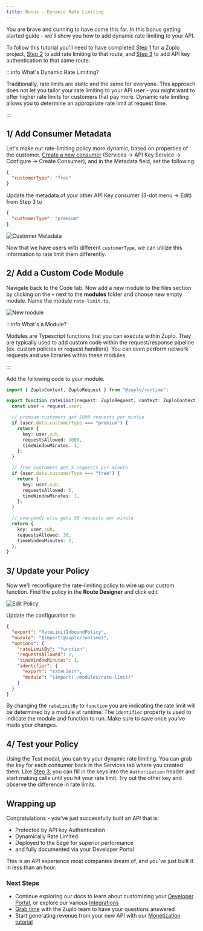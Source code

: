 ```yaml
---
title: Bonus - Dynamic Rate Limiting
---
```


You are brave and cunning to have come this far. In this bonus getting started
guide - we'll show you how to add dynamic rate limiting to your API.

To follow this tutorial you'll need to have completed
[Step 1](./step-1-setup-basic-gateway.md) for a Zuplo project,
[Step 2](./step-2-add-rate-limiting.md) to add rate limiting to that route, and
[Step 3](./step-3-add-api-key-auth.md) to add API key authentication to that
same route.

:::info What's Dynamic Rate Limiting?

Traditionally, rate limits are static and the same for everyone. This approach
does not let you tailor your rate limiting to your API user - you might want to
offer higher rate limits for customers that pay more. Dynamic rate limiting
allows you to determine an appropriate rate limit at request time.

:::

## 1/ Add Consumer Metadata

Let's make our rate-limiting policy more dynamic, based on properties of the
customer. [Create a new consumer](./step-3-add-api-key-auth#2-set-up-an-api-key)
(Services -> API Key Service -> Configure -> Create Consumer), and in the
Metadata field, set the following:

```json
{
  "customerType": "free"
}
```

Update the metadata of your other API Key consumer (3-dot menu -> Edit) from
Step 3 to

```json
{
  "customerType": "premium"
}
```

![Customer Metadata](../../public/media/step-3-add-rate-limiting/image-2.png)

Now that we have users with different `customerType`, we can utilize this
information to rate limit them differently.

## 2/ Add a Custom Code Module

Navigate back to the Code tab. Now add a new module to the files section by
clicking on the `+` next to the **modules** folder and choose new empty module.
Name the module `rate-limit.ts`.

![New module](../../public/media/step-3-add-rate-limiting/image-3.png)

:::info What's a Module?

Modules are Typescript functions that you can execute within Zuplo. They are
typically used to add custom code within the request/response pipeline (ex.
custom policies or request handlers). You can even perform network requests and
use libraries within these modules.

:::

Add the following code to your module.

```ts
import { ZuploContext, ZuploRequest } from "@zuplo/runtime";

export function rateLimit(request: ZuploRequest, context: ZuploContext) {
  const user = request.user;

  // premium customers get 1000 requests per mintue
  if (user.data.customerType === "premium") {
    return {
      key: user.sub,
      requestsAllowed: 1000,
      timeWindowMinutes: 1,
    };
  }

  // free customers get 5 requests per minute
  if (user.data.customerType === "free") {
    return {
      key: user.sub,
      requestsAllowed: 5,
      timeWindowMinutes: 1,
    };
  }

  // everybody else gets 30 requests per minute
  return {
    key: user.sub,
    requestsAllowed: 30,
    timeWindowMinutes: 1,
  };
}
```

## 3/ Update your Policy

Now we'll reconfigure the rate-limiting policy to wire up our custom function.
Find the policy in the **Route Designer** and click edit.

![Edit Policy](../../public/media/step-3-add-rate-limiting/image-4.png)

Update the configuration to

```json
{
  "export": "RateLimitInboundPolicy",
  "module": "$import(@zuplo/runtime)",
  "options": {
    "rateLimitBy": "function",
    "requestsAllowed": 2,
    "timeWindowMinutes": 1,
    "identifier": {
      "export": "rateLimit",
      "module": "$import(./modules/rate-limit)"
    }
  }
}
```

By changing the `rateLimitBy` to `function` you are indicating the rate limit
will be determined by a module at runtime. The `identifier` property is used to
indicate the module and function to run. Make sure to save once you've made your
changes.

## 4/ Test your Policy

Using the Test modal, you can try your dynamic rate limiting. You can grab the
key for each consumer back in the Services tab where you created them. Like
[Step 3](./step-3-add-api-key-auth.md), you can fill in the keys into the
`Authorization` header and start making calls until you hit your rate limit. Try
out the other key and observe the difference in rate limits.

## Wrapping up

Congratulations - you've just successfully built an API that is:

- Protected by API key Authentication
- Dynamically Rate Limited
- Deployed to the Edge for superior performance
- and fully documented via your Developer Portal

This is an API experience most companies dream of, and you've just built it in
less than an hour.

### Next Steps

- Continue exploring our docs to learn about customizing your
  [Developer Portal](./developer-portal.md), or explore our various
  [Integrations](https://zuplo.com/integrations)
- [Grab time](https://zuplo.com/meeting) with the Zuplo team to have your
  questions answered
- Start generating revenue from your new API with our
  [Monetization tutorial](./monetization.md)
